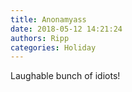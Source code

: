 ```yaml
---
title: Anonamyass
date: 2018-05-12 14:21:24
authors: Ripp
categories: Holiday
---
```


 Laughable bunch of idiots!